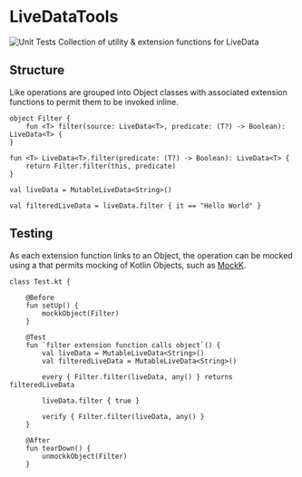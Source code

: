 # LiveDataTools
![Unit Tests](https://github.com/daydreamapps/LiveDataTools/workflows/Unit%20Tests/badge.svg)
Collection of utility &amp; extension functions for LiveData

## Structure
Like operations are grouped into Object classes with associated extension functions to permit them to be invoked inline.

```
object Filter {
    fun <T> filter(source: LiveData<T>, predicate: (T?) -> Boolean): LiveData<T> {
}

fun <T> LiveData<T>.filter(predicate: (T?) -> Boolean): LiveData<T> {
    return Filter.filter(this, predicate)
}
```

```
val liveData = MutableLiveData<String>()

val filteredLiveData = liveData.filter { it == "Hello World" }
```

## Testing

As each extension function links to an Object, the operation can be mocked using a that permits mocking of Kotlin Objects, such as [MockK](https://mockk.io/).

```
class Test.kt {

    @Before
    fun setUp() {
        mockkObject(Filter)
    }
    
    @Test
    fun `filter extension function calls object`() {
        val liveData = MutableLiveData<String>()
        val filteredLiveData = MutableLiveData<String>()
        
        every { Filter.filter(liveData, any() } returns filteredLiveData
        
        liveData.filter { true }
        
        verify { Filter.filter(liveData, any() }
    }

    @After
    fun tearDown() {
        unmockkObject(Filter)
    }
```
